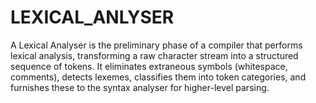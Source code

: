 # LEXICAL_ANLYSER
A Lexical Analyser is the preliminary phase of a compiler that performs lexical analysis, transforming a raw character stream into a structured sequence of tokens. It eliminates extraneous symbols (whitespace, comments), detects lexemes, classifies them into token categories, and furnishes these to the syntax analyser for higher-level parsing.
